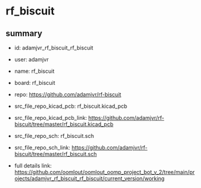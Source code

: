 # rf_biscuit
 
## summary 
* id: adamjvr_rf_biscuit_rf_biscuit
* user: adamjvr
* name: rf_biscuit
* board: rf_biscuit
* repo: https://github.com/adamjvr/rf-biscuit
* src_file_repo_kicad_pcb: rf_biscuit.kicad_pcb
* src_file_repo_kicad_pcb_link: https://github.com/adamjvr/rf-biscuit/tree/master/rf_biscuit.kicad_pcb


* src_file_repo_sch: rf_biscuit.sch
* src_file_repo_sch_link: https://github.com/adamjvr/rf-biscuit/tree/master/rf_biscuit.sch
* full details link: https://github.com/oomlout/oomlout_oomp_project_bot_v_2/tree/main/projects/adamjvr_rf_biscuit_rf_biscuit/current_version/working  






